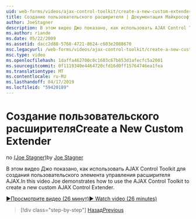 ```yaml
---
uid: web-forms/videos/ajax-control-toolkit/create-a-new-custom-extender
title: Создание пользовательского расширителя | Документация Майкрософт
author: JoeStagner
description: В этом видео Джо показано, как использовать AJAX Control Toolkit для создания пользовательского элемента управления расширителя AJAX.
ms.author: riande
ms.date: 05/22/2009
ms.assetid: dacc2d88-5768-4721-8624-c603e2088670
msc.legacyurl: /web-forms/videos/ajax-control-toolkit/create-a-new-custom-extender
msc.type: video
ms.openlocfilehash: 1daffa462700c0c1603c67b853d1afecfc5a2001
ms.sourcegitcommit: 0f1119340e4464720cfd16d0ff15764746ea1fea
ms.translationtype: MT
ms.contentlocale: ru-RU
ms.lasthandoff: 04/17/2019
ms.locfileid: "59420189"
---
```

# <a name="create-a-new-custom-extender"></a><span data-ttu-id="946bd-103">Создание пользовательского расширителя</span><span class="sxs-lookup"><span data-stu-id="946bd-103">Create a New Custom Extender</span></span>

<span data-ttu-id="946bd-104">по [(Joe Stagner)](https://github.com/JoeStagner)</span><span class="sxs-lookup"><span data-stu-id="946bd-104">by [Joe Stagner](https://github.com/JoeStagner)</span></span>

<span data-ttu-id="946bd-105">В этом видео Джо показано, как использовать AJAX Control Toolkit для создания пользовательского элемента управления расширителя AJAX.</span><span class="sxs-lookup"><span data-stu-id="946bd-105">In this video Joe demonstrates how to use the AJAX Control Toolkit to create a new custom AJAX Control Extender.</span></span>

[<span data-ttu-id="946bd-106">&#9654;Просмотрите видео (26 минут)</span><span class="sxs-lookup"><span data-stu-id="946bd-106">&#9654; Watch video (26 minutes)</span></span>](https://channel9.msdn.com/Blogs/ASP-NET-Site-Videos/create-a-new-custom-extender)

> [!div class="step-by-step"]
> [<span data-ttu-id="946bd-107">Назад</span><span class="sxs-lookup"><span data-stu-id="946bd-107">Previous</span></span>](editor-control-custom.md)

